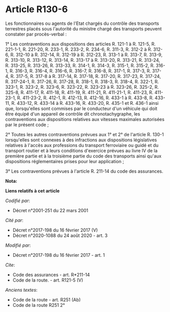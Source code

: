 # Article R130-6

Les fonctionnaires ou agents de l'Etat chargés du contrôle des transports terrestres placés sous l'autorité du ministre
chargé des transports peuvent constater par procès-verbal : 

1° Les contraventions aux dispositions des articles R. 121-1 à R. 121-5, R. 221-1-1, R. 221-20, R. 233-1, R. 233-2, R. 234-6,
R. 311-3, R. 312-2 à R. 312-6, R. 312-10 à R. 312-14, R. 312-19 à R. 312-23, R. 313-1 à R. 313-7, R. 313-9, R. 313-10, R.
313-12, R. 313-14, R. 313-17 à R. 313-20, R. 313-21, R. 313-24, R. 313-25, R. 313-26, R. 313-33, R. 314-1, R. 314-3, R.
315-1, R. 315-2, R. 316-1, R. 316-3, R. 316-4, R. 316-6, R. 316-7, R. 316-8, R. 317-1, R. 317-3, R. 317-4, R. 317-5, R. 317-8
à R. 317-14, R. 317-18, R. 317-20, R. 317-23, R. 317-24, R. 317-24-1, R. 317-26, R. 317-28, R. 318-1, R. 318-3, R. 318-4, R.
322-1, R. 323-1, R. 323-2, R. 323-6, R. 323-22, R. 323-23 à R. 323-26, R. 325-2, R. 325-8, R. 411-17, R. 411-18, R. 411-19,
R. 411-21, R. 411-21-1, R. 411-23, R. 411-23-1, R. 411-23-2, R. 412-1, R. 412-13, R. 412-16, R. 433-1 à R. 433-8, R. 433-11,
R. 433-12, R. 433-14 à R. 433-16, R. 433-20, R. 435-1 et R. 436-1 ainsi que, lorsqu'elles sont commises par le conducteur
d'un véhicule qui doit être équipé d'un appareil de contrôle dit chronotachygraphe, les contraventions aux dispositions
relatives aux vitesses maximales autorisées par le présent code ; 

2° Toutes les autres contraventions prévues aux 1° et 2° de l'article R. 130-1 lorsqu'elles sont connexes à des infractions
aux dispositions législatives relatives à l'accès aux professions du transport ferroviaire ou guidé et du transport routier
et à leurs conditions d'exercice prévues au livre IV de la première partie et à la troisième partie du code des transports
ainsi qu'aux dispositions réglementaires prises pour leur application ; 

3° Les contraventions prévues à l'article R. 211-14 du code des assurances.

**Nota:**



**Liens relatifs à cet article**

_Codifié par_:

  - Décret n°2001-251 du 22 mars 2001

_Cité par_:

  - Décret n°2017-198 du 16 février 2017 (V)
  - Décret n°2020-1088 du 24 août 2020 - art. 3

_Modifié par_:

  - Décret n°2017-198 du 16 février 2017 - art. 1

_Cite_:

  - Code des assurances - art. R*211-14
  - Code de la route. - art. R121-5 (V)

_Anciens textes_:

  - Code de la route - art. R251 (Ab)
  - Code de la route R251 2°
